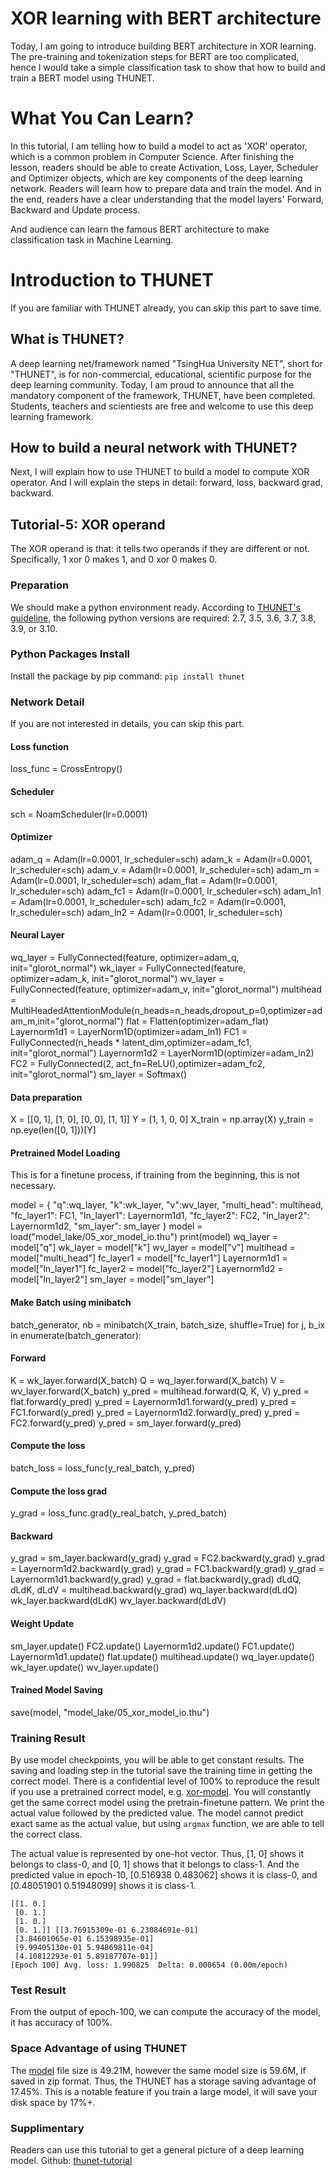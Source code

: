 # XOR learning with BERT architecture
Today, I am going to introduce building BERT architecture in XOR learning.
The pre-training and tokenization steps for BERT are too complicated, hence I would take a simple classification task to show that how to build and train a BERT model using THUNET.


# What You Can Learn?
In this tutorial, I am telling how to build a model to act as 'XOR' operator, which is a common problem in Computer Science.
After finishing the lesson, readers should be able to create Activation, Loss, Layer, Scheduler and Optimizer objects, which are key components of the deep learning network.
Readers will learn how to prepare data and train the model.
And in the end, readers have a clear understanding that the model layers' Forward, Backward and Update process.

And audience can learn the famous BERT architecture to make classification task in Machine Learning.

# Introduction to THUNET
If you are familiar with THUNET already, you can skip this part to save time.

## What is THUNET?
A deep learning net/framework named "TsingHua University NET", short for "THUNET", is for non-commercial, educational, scientific purpose for the deep learning community.
Today, I am proud to announce that all the mandatory component of the framework, THUNET, have been completed. Students, teachers and scientiests are free and welcome to use this deep learning framework.

## How to build a neural network with THUNET?
Next, I will explain how to use THUNET to build a model to compute XOR operator.
And I will explain the steps in detail: forward, loss, backward grad, backward.

## Tutorial-5: XOR operand
The XOR operand is that: it tells two operands if they are different or not.
Specifically, 1 xor 0 makes 1, and 0 xor 0 makes 0.

### Preparation
We should make a python environment ready. According to [THUNET's guideline](https://pypi.org/project/thunet), the following python versions are required: 2.7, 3.5, 3.6, 3.7, 3.8, 3.9, or 3.10.

### Python Packages Install
Install the package by pip command:
`pip install thunet`

### Network Detail
If you are not interested in details, you can skip this part.

#### Loss function
loss_func = CrossEntropy()

#### Scheduler
sch = NoamScheduler(lr=0.0001)

#### Optimizer
adam_q = Adam(lr=0.0001, lr_scheduler=sch)
adam_k = Adam(lr=0.0001, lr_scheduler=sch)
adam_v = Adam(lr=0.0001, lr_scheduler=sch)
adam_m = Adam(lr=0.0001, lr_scheduler=sch)
adam_flat = Adam(lr=0.0001, lr_scheduler=sch)
adam_fc1 = Adam(lr=0.0001, lr_scheduler=sch)
adam_ln1 = Adam(lr=0.0001, lr_scheduler=sch)
adam_fc2 = Adam(lr=0.0001, lr_scheduler=sch)
adam_ln2 = Adam(lr=0.0001, lr_scheduler=sch)

#### Neural Layer
wq_layer = FullyConnected(feature, optimizer=adam_q, init="glorot_normal")
wk_layer = FullyConnected(feature, optimizer=adam_k, init="glorot_normal")
wv_layer = FullyConnected(feature, optimizer=adam_v, init="glorot_normal")
multihead = MultiHeadedAttentionModule(n_heads=n_heads,dropout_p=0,optimizer=adam_m,init="glorot_normal")
flat = Flatten(optimizer=adam_flat)
Layernorm1d1 = LayerNorm1D(optimizer=adam_ln1)
FC1 = FullyConnected(n_heads * latent_dim,optimizer=adam_fc1, init="glorot_normal")
Layernorm1d2 = LayerNorm1D(optimizer=adam_ln2)
FC2 = FullyConnected(2, act_fn=ReLU(),optimizer=adam_fc2, init="glorot_normal")
sm_layer = Softmax()

#### Data preparation
X = [[0, 1],
     [1, 0],
     [0, 0],
     [1, 1]]
Y = [1,
     1,
     0,
     0]
X_train = np.array(X)
y_train = np.eye(len([0, 1]))[Y]

#### Pretrained Model Loading
This is for a finetune process, if training from the beginning, this is not necessary.

model = {
    "q":wq_layer,
    "k":wk_layer,
    "v":wv_layer,
    "multi_head": multihead,
    "fc_layer1": FC1,
    "ln_layer1": Layernorm1d1,
    "fc_layer2": FC2,
    "ln_layer2": Layernorm1d2,
    "sm_layer": sm_layer
}
model = load("model_lake/05_xor_model_io.thu")
print(model)
wq_layer = model["q"]
wk_layer = model["k"]
wv_layer = model["v"]
multihead = model["multi_head"]
fc_layer1 = model["fc_layer1"]
Layernorm1d1 = model["ln_layer1"]
fc_layer2 = model["fc_layer2"]
Layernorm1d2 = model["ln_layer2"]
sm_layer = model["sm_layer"]


#### Make Batch using minibatch
batch_generator, nb = minibatch(X_train, batch_size, shuffle=True)
for j, b_ix in enumerate(batch_generator):


#### Forward
K = wk_layer.forward(X_batch)
Q = wq_layer.forward(X_batch)
V = wv_layer.forward(X_batch)
y_pred = multihead.forward(Q, K, V)
y_pred = flat.forward(y_pred)
y_pred = Layernorm1d1.forward(y_pred)
y_pred = FC1.forward(y_pred)
y_pred = Layernorm1d2.forward(y_pred)
y_pred = FC2.forward(y_pred)
y_pred = sm_layer.forward(y_pred)

#### Compute the loss
batch_loss = loss_func(y_real_batch, y_pred)


#### Compute the loss grad
y_grad = loss_func.grad(y_real_batch, y_pred_batch)

#### Backward
y_grad = sm_layer.backward(y_grad)
y_grad = FC2.backward(y_grad)
y_grad = Layernorm1d2.backward(y_grad)
y_grad = FC1.backward(y_grad)
y_grad = Layernorm1d1.backward(y_grad)
y_grad = flat.backward(y_grad)
dLdQ, dLdK, dLdV = multihead.backward(y_grad)
wq_layer.backward(dLdQ)
wk_layer.backward(dLdK)
wv_layer.backward(dLdV)

#### Weight Update
sm_layer.update()
FC2.update()
Layernorm1d2.update()
FC1.update()
Layernorm1d1.update()
flat.update()
multihead.update()
wq_layer.update()
wk_layer.update()
wv_layer.update()

#### Trained Model Saving
save(model, "model_lake/05_xor_model_io.thu")


### Training Result
By use model checkpoints, you will be able to get constant results. The saving and loading step in the tutorial save the training time in getting the correct model.
There is a confidential level of 100% to reproduce the result if you use a pretrained correct model, e.g. [xor-model](https://transformers-model.obs.cn-north-4.myhuaweicloud.com/thunet/xor/05_xor_model_io.thu). You will constantly get the same correct model using the pretrain-finetune pattern. 
We print the actual value followed by the predicted value.
The model cannot predict exact same as the actual value, but using `argmax` function, we are able to tell the correct class.

The actual value is represented by one-hot vector. Thus, [1, 0] shows it belongs to class-0, and [0, 1] shows that it belongs to class-1.
And the predicted value in epoch-10, [0.516938 0.483062] shows it is class-0, and [0.48051901 0.51948099] shows it is class-1.
```
[[1. 0.]
 [0. 1.]
 [1. 0.]
 [0. 1.]] [[3.76915309e-01 6.23084691e-01]
 [3.84601065e-01 6.15398935e-01]
 [9.99405130e-01 5.94869811e-04]
 [4.10812293e-01 5.89187707e-01]]
[Epoch 100] Avg. loss: 1.990825  Delta: 0.000654 (0.00m/epoch)
```

### Test Result
From the output of epoch-100, we can compute the accuracy of the model, it has accuracy of 100%.

### Space Advantage of using THUNET
The [model](https://transformers-model.obs.cn-north-4.myhuaweicloud.com/thunet/xor/05_xor_model_io.thu) file size is 49.21M, however the same model size is 59.6M, if saved in zip format. Thus, the THUNET has a storage saving advantage of 17.45%.
This is a notable feature if you train a large model, it will save your disk space by 17%+.

### Supplimentary
Readers can use this tutorial to get a general picture of a deep learning model.
Github: [thunet-tutorial](https://github.com/ShenDezhou/thunet-tutorial)
